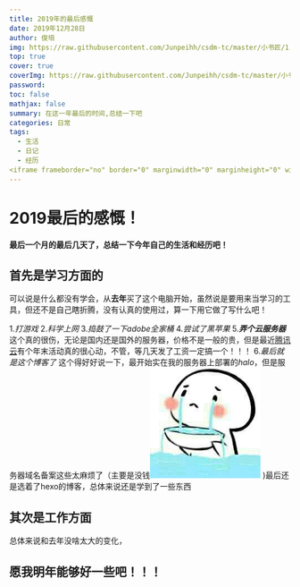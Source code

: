 ```yaml
---
title: 2019年的最后感慨
date: 2019年12月28日
author: 俊培
img: https://raw.githubusercontent.com/Junpeihh/csdm-tc/master/小书匠/1.jpg
top: true
cover: true
coverImg: https://raw.githubusercontent.com/Junpeihh/csdm-tc/master/小书匠/1.jpg
password: 
toc: false
mathjax: false
summary: 在这一年最后的时间,总结一下吧
categories: 日常
tags:
  - 生活
  - 日记
  - 经历
<iframe frameborder="no" border="0" marginwidth="0" marginheight="0" width=298 height=52 src="//music.163.com/outchain/player?type=2&id=1411319408&auto=1&height=32"></iframe>
---
```

# 2019最后的感慨！

**最后一个月的最后几天了，总结一下今年自己的生活和经历吧！**

## 首先是学习方面的  

可以说是什么都没有学会，从**去年**买了这个电脑开始，虽然说是要用来当学习的工具，但还不是自己瞎折腾，没有认真的使用过，算一下用它做了写什么吧！

1.*打游戏*
2.*科学上网*
3.*捣鼓了一下adobe全家桶*
4.*尝试了黑苹果*
5.***弄个云服务器***
这个真的很伤，无论是国内还是国外的服务器，价格不是一般的贵，但是最近[腾讯云](https://cloud.tencent.com/act/seckill?from=11659)有个年末活动真的很心动，不管，等几天发了工资一定搞一个！！！
6.*最后就是这个博客了*
这个得好好说一下，最开始实在我的服务器上部署的*halo*，但是服务器域名备案这些太麻烦了（主要是没钱![表情1 =50*50](https://raw.githubusercontent.com/Junpeihh/csdm-tc/master/小书匠/表情1.jpg) )最后还是选着了hexo的博客，总体来说还是学到了一些东西

## 其次是工作方面

总体来说和去年没啥太大的变化，

## 愿我明年能够好一些吧！！！